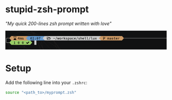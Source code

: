 stupid-zsh-prompt
=================

*"My quick 200-lines zsh prompt written with love"*

![prompt screenshot](/images/screenshot.png)

# Setup

Add the following line into your `.zshrc`:

```bash
source "<path_to>/myprompt.zsh"
```
